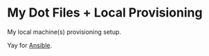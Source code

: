 My Dot Files + Local Provisioning
===================================

My local machine(s) provisioning setup.

Yay for [Ansible](http://www.ansibleworks.com/).